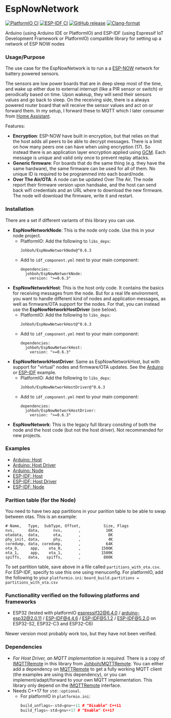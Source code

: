 # EspNowNetwork
[![PlatformIO CI](https://github.com/Johboh/EspNowNetwork/actions/workflows/platformio.yaml/badge.svg)](https://registry.platformio.org/libraries/johboh/EspNowNetwork)
[![ESP-IDF CI](https://github.com/Johboh/EspNowNetwork/actions/workflows/espidf.yaml/badge.svg)](https://components.espressif.com/components/johboh/espnownetwork)
[![GitHub release](https://img.shields.io/github/release/Johboh/EspNowNetwork.svg)](https://github.com/Johboh/EspNowNetwork/releases)
[![Clang-format](https://github.com/Johboh/EspNowNetwork/actions/workflows/clang-format.yaml/badge.svg)](https://github.com/Johboh/EspNowNetwork)


Arduino (using Arduino IDE or PlatformIO) and ESP-IDF (using Espressif IoT Development Framework or PlatformIO) compatible library for setting up a network of ESP NOW nodes

### Usage/Purpose
The use case for the EspNowNetwork is to run a a [ESP-NOW](https://www.espressif.com/en/solutions/low-power-solutions/esp-now) network for battery powered sensors.

The sensors are low power boards that are in deep sleep most of the time, and wake up either due to external interrupt (like a PIR sensor or switch) or perodically based on time. Upon wakeup, they will send their sensors values and go back to sleep. On the receiving side, there is a always powered router board that will receive the sensor values and act on or forward them. In my setup, I forward these to MQTT which I later consumer from [Home Assistant](https://www.home-assistant.io).

Features:
- **Encryption**: ESP-NOW have built in encryption, but that relies on that the host adds all peers to be able to decrypt messages. There is a limit on how many peers one can have when using encryption (17). So instead there is an application layer encryption applied using [GCM](https://en.wikipedia.org/wiki/Galois/Counter_Mode). Each message is unique and valid only once to prevent replay attacks.
- **Generic firmware**: For boards that do the same thing (e.g. they have the same hardware), the same firmware can be used for all of them. No unique ID is required to be programmed into each board/node.
- **Over The Air/OTA**: A node can be updated Over The Air. The node report their firmware version upon handsake, and the host can send back wifi credentials and an URL where to download the new firmware. The node will download the firmware, write it and restart.

### Installation
There are a set if different variants of this library you can use.
- **EspNowNetworkNode**: This is the node only code. Use this in your node project.
  - PlatformIO: Add the following to `libs_deps`:
    ```
    Johboh/EspNowNetworkNode@^0.6.3
    ```
  - Add to `idf_component.yml` next to your main component:
    ```
    dependencies:
      johboh/EspNowNetworkNode:
        version: ">=0.6.3"
    ```
- **EspNowNetworkHost**: This is the host only code. It contains the basics for receiving messages from the node. But for a real life environment, you want to handle different kind of nodes and application messages, as well as firmware/OTA support for the nodes. For that, you can instead use the **EspNowNetworkHostDriver** (see below).
  - PlatformIO: Add the following to `libs_deps`:
    ```
    Johboh/EspNowNetworkHost@^0.6.3
    ```
  - Add to `idf_component.yml` next to your main component:
    ```
    dependencies:
      johboh/EspNowNetworkHost:
        version: ">=0.6.3"
    ```
- **EspNowNetworkHostDriver**: Same as EspNowNetworkHost, but with support for "virtual" nodes and firmware/OTA updates. See the [Arduino](examples/arduino/host_driver/HostDriver.ino) or [ESP-IDF](examples/espidf/host_driver/main/main.cpp) example.
  - PlatformIO: Add the following to `libs_deps`:
    ```
    Johboh/EspNowNetworkHostDriver@^0.6.3
    ```
  - Add to `idf_component.yml` next to your main component:
    ```
    dependencies:
      johboh/EspNowNetworkHostDriver:
        version: ">=0.6.3"
    ```
- **EspNowNetwork**: This is the legacy full library consiting of both the node and the host code (but not the host driver). Not recommended for new projects.

### Examples
- [Arduino: Host](examples/arduino/host/Host.ino)
- [Arduino: Host Driver](examples/arduino/host_driver/HostDriver.ino)
- [Arduino: Node](examples/arduino/node/Node.ino)
- [ESP-IDF: Host](examples/espidf/host/main/main.cpp)
- [ESP-IDF: Host Driver](examples/espidf/host_driver/main/main.cpp)
- [ESP-IDF: Node](examples/espidf/node/main/main.cpp)

### Parition table (for the Node)
You need to have two app partitions in your parition table to be able to swap between otas. This is an example:
```
# Name,   Type,  SubType, Offset,          Size, Flags
nvs,      data,      nvs,       ,           16K
otadata,  data,      ota,       ,            8K
phy_init, data,      phy,       ,            4K
coredump, data, coredump,       ,           64K
ota_0,     app,    ota_0,       ,         1500K
ota_1,     app,    ota_1,       ,         1500K
spiffs,   data,   spiffs,       ,          800K
```
To set partition table, save above in a file called `partitions_with_ota.csv`. For ESP-IDF, specify to use this one using menuconfig. For platformIO, add the following to your `platformio.ini`: `board_build.partitions = partitions_with_ota.csv`

### Functionallity verified on the following platforms and frameworks
- ESP32 (tested with platformIO [espressif32@6.4.0](https://github.com/platformio/platform-espressif32) / [arduino-esp32@2.0.11](https://github.com/espressif/arduino-esp32) / [ESP-IDF@4.4.6](https://github.com/espressif/esp-idf) / [ESP-IDF@5.1.2](https://github.com/espressif/esp-idf) / [ESP-IDF@5.2.0](https://github.com/espressif/esp-idf) on ESP32-S2, ESP32-C3 and ESP32-C6)

Newer version most probably work too, but they have not been verified.

### Dependencies
- *For Host Driver, an MQTT implementation is required.* There is a copy of [IMQTTRemote](https://github.com/Johboh/MQTTRemote/blob/main/includes/IMQTTRemote.h) in this library from [Johboh/MQTTRemote](https://github.com/Johboh/MQTTRemote). You can either add a dependency on [MQTTRemote](https://github.com/Johboh/MQTTRemote) to get a fully working MQTT client (the examples are using this dependency), or you can implement/adapt/forward to your own MQTT implementation. This library only depend on the [IMQTTRemote](https://github.com/Johboh/MQTTRemote/blob/main/includes/IMQTTRemote.h) interface.
- Needs C++17 for `std::optional`.
  - For platformIO in `platformio.ini`:
    ```C++
    build_unflags=-std=gnu++11 # "Disable" C++11
    build_flags=-std=gnu++17 # "Enable" C++17
    ```
